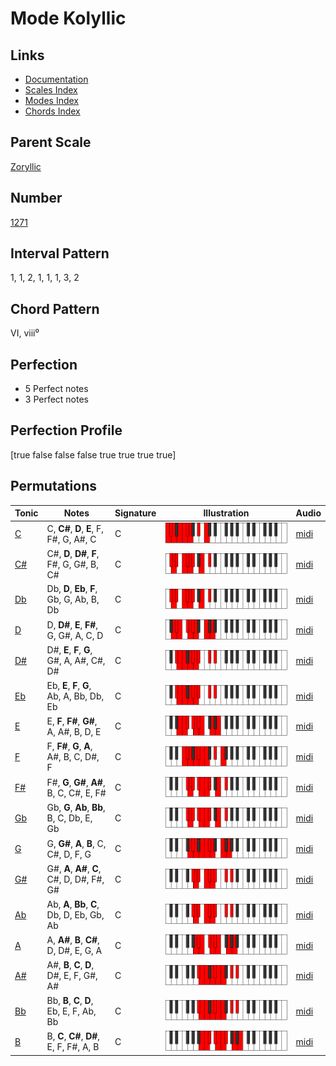 # Mode Kolyllic

## Links

- [Documentation](index.md)
- [Scales Index](Scales.md)
- [Modes Index](Modes.md)
- [Chords Index](Chords.md)

## Parent Scale

[Zoryllic](ScaleZoryllic.md)

## Number

[1271](https://ianring.com/musictheory/scales/1271)

## Interval Pattern

1, 1, 2, 1, 1, 1, 3, 2

## Chord Pattern

VI, viii⁰

## Perfection

- 5 Perfect notes
- 3 Perfect notes

## Perfection Profile

[true false false false true true true true]

## Permutations

| Tonic | Notes | Signature | Illustration | Audio |
|-------|-------|-----------|--------------|-------|
| [C](ModeCNaturalKolyllic.md) | C, **C#**, **D**, **E**, F, F#, G, A#, C | C | ![CNaturalKolyllic](ModeCNaturalKolyllic.png) | [midi](https://github.com/edipermadi/music/blob/main/docs/ModeCNaturalKolyllic.mid?raw=true) |
| [C#](ModeCSharpKolyllic.md) | C#, **D**, **D#**, **F**, F#, G, G#, B, C# | C | ![CSharpKolyllic](ModeCSharpKolyllic.png) | [midi](https://github.com/edipermadi/music/blob/main/docs/ModeCSharpKolyllic.mid?raw=true) |
| [Db](ModeDFlatKolyllic.md) | Db, **D**, **Eb**, **F**, Gb, G, Ab, B, Db | C | ![DFlatKolyllic](ModeDFlatKolyllic.png) | [midi](https://github.com/edipermadi/music/blob/main/docs/ModeDFlatKolyllic.mid?raw=true) |
| [D](ModeDNaturalKolyllic.md) | D, **D#**, **E**, **F#**, G, G#, A, C, D | C | ![DNaturalKolyllic](ModeDNaturalKolyllic.png) | [midi](https://github.com/edipermadi/music/blob/main/docs/ModeDNaturalKolyllic.mid?raw=true) |
| [D#](ModeDSharpKolyllic.md) | D#, **E**, **F**, **G**, G#, A, A#, C#, D# | C | ![DSharpKolyllic](ModeDSharpKolyllic.png) | [midi](https://github.com/edipermadi/music/blob/main/docs/ModeDSharpKolyllic.mid?raw=true) |
| [Eb](ModeEFlatKolyllic.md) | Eb, **E**, **F**, **G**, Ab, A, Bb, Db, Eb | C | ![EFlatKolyllic](ModeEFlatKolyllic.png) | [midi](https://github.com/edipermadi/music/blob/main/docs/ModeEFlatKolyllic.mid?raw=true) |
| [E](ModeENaturalKolyllic.md) | E, **F**, **F#**, **G#**, A, A#, B, D, E | C | ![ENaturalKolyllic](ModeENaturalKolyllic.png) | [midi](https://github.com/edipermadi/music/blob/main/docs/ModeENaturalKolyllic.mid?raw=true) |
| [F](ModeFNaturalKolyllic.md) | F, **F#**, **G**, **A**, A#, B, C, D#, F | C | ![FNaturalKolyllic](ModeFNaturalKolyllic.png) | [midi](https://github.com/edipermadi/music/blob/main/docs/ModeFNaturalKolyllic.mid?raw=true) |
| [F#](ModeFSharpKolyllic.md) | F#, **G**, **G#**, **A#**, B, C, C#, E, F# | C | ![FSharpKolyllic](ModeFSharpKolyllic.png) | [midi](https://github.com/edipermadi/music/blob/main/docs/ModeFSharpKolyllic.mid?raw=true) |
| [Gb](ModeGFlatKolyllic.md) | Gb, **G**, **Ab**, **Bb**, B, C, Db, E, Gb | C | ![GFlatKolyllic](ModeGFlatKolyllic.png) | [midi](https://github.com/edipermadi/music/blob/main/docs/ModeGFlatKolyllic.mid?raw=true) |
| [G](ModeGNaturalKolyllic.md) | G, **G#**, **A**, **B**, C, C#, D, F, G | C | ![GNaturalKolyllic](ModeGNaturalKolyllic.png) | [midi](https://github.com/edipermadi/music/blob/main/docs/ModeGNaturalKolyllic.mid?raw=true) |
| [G#](ModeGSharpKolyllic.md) | G#, **A**, **A#**, **C**, C#, D, D#, F#, G# | C | ![GSharpKolyllic](ModeGSharpKolyllic.png) | [midi](https://github.com/edipermadi/music/blob/main/docs/ModeGSharpKolyllic.mid?raw=true) |
| [Ab](ModeAFlatKolyllic.md) | Ab, **A**, **Bb**, **C**, Db, D, Eb, Gb, Ab | C | ![AFlatKolyllic](ModeAFlatKolyllic.png) | [midi](https://github.com/edipermadi/music/blob/main/docs/ModeAFlatKolyllic.mid?raw=true) |
| [A](ModeANaturalKolyllic.md) | A, **A#**, **B**, **C#**, D, D#, E, G, A | C | ![ANaturalKolyllic](ModeANaturalKolyllic.png) | [midi](https://github.com/edipermadi/music/blob/main/docs/ModeANaturalKolyllic.mid?raw=true) |
| [A#](ModeASharpKolyllic.md) | A#, **B**, **C**, **D**, D#, E, F, G#, A# | C | ![ASharpKolyllic](ModeASharpKolyllic.png) | [midi](https://github.com/edipermadi/music/blob/main/docs/ModeASharpKolyllic.mid?raw=true) |
| [Bb](ModeBFlatKolyllic.md) | Bb, **B**, **C**, **D**, Eb, E, F, Ab, Bb | C | ![BFlatKolyllic](ModeBFlatKolyllic.png) | [midi](https://github.com/edipermadi/music/blob/main/docs/ModeBFlatKolyllic.mid?raw=true) |
| [B](ModeBNaturalKolyllic.md) | B, **C**, **C#**, **D#**, E, F, F#, A, B | C | ![BNaturalKolyllic](ModeBNaturalKolyllic.png) | [midi](https://github.com/edipermadi/music/blob/main/docs/ModeBNaturalKolyllic.mid?raw=true) |
